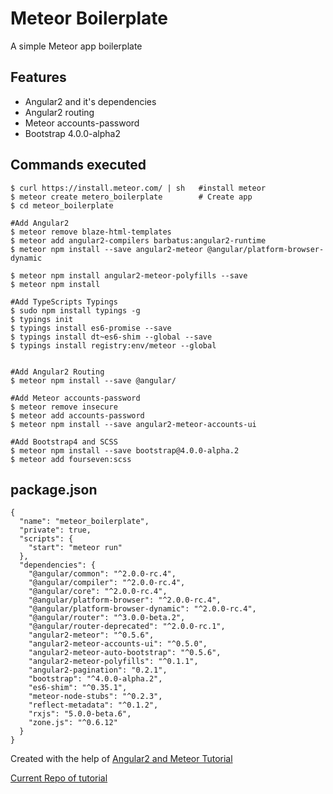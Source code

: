 # Meteor Boilerplate
A simple Meteor app boilerplate

## Features
- Angular2 and it's dependencies
- Angular2 routing
- Meteor accounts-password
- Bootstrap 4.0.0-alpha2



## Commands executed

```
$ curl https://install.meteor.com/ | sh   #install meteor
$ meteor create metero_boilerplate        # Create app
$ cd meteor_boilerplate

#Add Angular2
$ meteor remove blaze-html-templates
$ meteor add angular2-compilers barbatus:angular2-runtime
$ meteor npm install --save angular2-meteor @angular/platform-browser-dynamic

$ meteor npm install angular2-meteor-polyfills --save
$ meteor npm install

#Add TypeScripts Typings
$ sudo npm install typings -g
$ typings init
$ typings install es6-promise --save
$ typings install dt~es6-shim --global --save
$ typings install registry:env/meteor --global


#Add Angular2 Routing
$ meteor npm install --save @angular/

#Add Meteor accounts-password
$ meteor remove insecure
$ meteor add accounts-password
$ meteor npm install --save angular2-meteor-accounts-ui

#Add Bootstrap4 and SCSS 
$ meteor npm install --save bootstrap@4.0.0-alpha.2
$ meteor add fourseven:scss

```

## package.json 
```
{
  "name": "meteor_boilerplate",
  "private": true,
  "scripts": {
    "start": "meteor run"
  },
  "dependencies": {
    "@angular/common": "^2.0.0-rc.4",
    "@angular/compiler": "^2.0.0-rc.4",
    "@angular/core": "^2.0.0-rc.4",
    "@angular/platform-browser": "^2.0.0-rc.4",
    "@angular/platform-browser-dynamic": "^2.0.0-rc.4",
    "@angular/router": "^3.0.0-beta.2",
    "@angular/router-deprecated": "^2.0.0-rc.1",
    "angular2-meteor": "^0.5.6",
    "angular2-meteor-accounts-ui": "^0.5.0",
    "angular2-meteor-auto-bootstrap": "^0.5.6",
    "angular2-meteor-polyfills": "^0.1.1",
    "angular2-pagination": "0.2.1",
    "bootstrap": "^4.0.0-alpha.2",
    "es6-shim": "^0.35.1",
    "meteor-node-stubs": "^0.2.3",
    "reflect-metadata": "^0.1.2",
    "rxjs": "5.0.0-beta.6",
    "zone.js": "^0.6.12"
  }
}

```



Created with the help of [Angular2 and Meteor Tutorial](https://www.angular-meteor.com/tutorials/socially/angular2/bootstrapping)

[Current Repo of tutorial](https://github.com/Urigo/meteor-angular2.0-socially)


